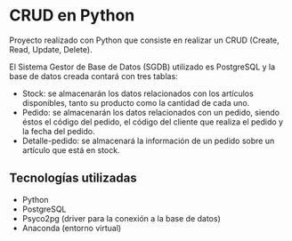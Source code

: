 # CRUD en Python
Proyecto realizado con Python que consiste en realizar un CRUD (Create, Read, Update, Delete).

El Sistema Gestor de Base de Datos (SGDB) utilizado es PostgreSQL y la base de datos creada contará con tres tablas: 

  - Stock: se almacenarán los datos relacionados con los artículos disponibles, tanto su producto como la cantidad de cada uno.
  - Pedido: se almacenarán los datos relacionados con un pedido, siendo éstos el código del pedido, el código del cliente que realiza el pedido y la fecha del pedido.
  - Detalle-pedido: se almacenará la información de un pedido sobre un artículo que está en stock.

## Tecnologías utilizadas
  - Python
  - PostgreSQL
  - Psyco2pg (driver para la conexión a la base de datos)
  - Anaconda (entorno virtual)
